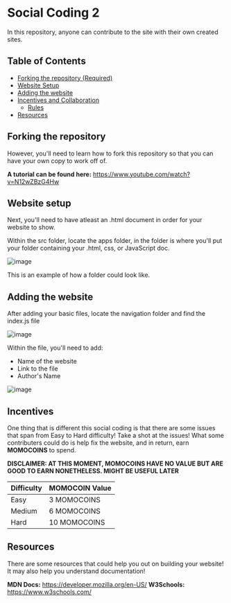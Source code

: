 # Social Coding 2
In this repository, anyone can contribute to the site with their own created sites.
## Table of Contents
* [Forking the repository (Required)](#forking-the-repository)
* [Website Setup](#website-setup)
* [Adding the website](#adding-the-website)
* [Incentives and Collaboration](#incentives)
  * [Rules](#rules)
* [Resources](#resources)


## Forking the repository
However, you'll need to learn how to fork this repository so that you can have your own copy to work off of.

**A tutorial can be found here:** https://www.youtube.com/watch?v=N12wZBzG4Hw

## Website setup
Next, you'll need to have atleast an .html document in order for your website to show.

Within the src folder, locate the apps folder, in the folder is where you'll put your folder containing your .html, css, or JavaScript doc.

![image](https://github.com/user-attachments/assets/60c2187f-2ad2-4ef5-b88e-49df4e7e7803)

This is an example of how a folder could look like.

## Adding the website
After adding your basic files, locate the navigation folder and find the index.js file

![image](https://github.com/user-attachments/assets/9c4bd975-6d2d-4fb3-b81d-b48b7234164c)

Within the file, you'll need to add:
* Name of the website
* Link to the file
* Author's Name

![image](https://github.com/user-attachments/assets/376f517b-8721-4ea8-ab4a-8c9d1198ea07)

## Incentives
One thing that is different this social coding is that there are some issues that span from Easy to Hard difficulty! Take a shot at the issues!
What some contributers could do is help fix the website, and in return, earn __MOMOCOINS__ to spend.

**DISCLAIMER: AT THIS MOMENT, __MOMOCOINS__ HAVE NO VALUE BUT ARE GOOD TO EARN NONETHELESS. MIGHT BE USEFUL LATER**

| Difficulty | MOMOCOIN Value |
|------------|----------------|
| Easy       | 3 MOMOCOINS    |
| Medium     | 6 MOMOCOINS    |
| Hard       | 10 MOMOCOINS   |

## Resources
There are some resources that could help you out on building your website! It may also help you understand documentation!

__MDN Docs:__ https://developer.mozilla.org/en-US/
__W3Schools:__ https://www.w3schools.com/

















